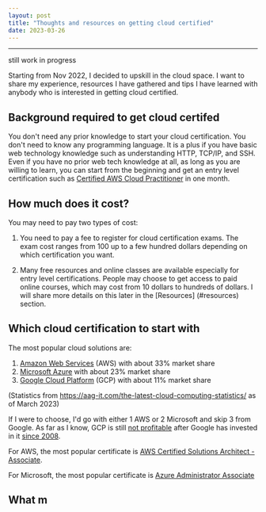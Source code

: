 ```yaml
---
layout: post
title: "Thoughts and resources on getting cloud certified"
date: 2023-03-26
---
```


---

still work in progress

Starting from Nov 2022, I decided to upskill in the cloud space. I want to share my experience, resources I have gathered and tips I have learned with anybody who is interested in getting cloud certified. 

## Background required  to get cloud certifed 

You don't need any prior knowledge to start your cloud certification. You don't need to know any programming language. It is a plus if you have basic web technology knowledge such as understanding HTTP, TCP/IP, and SSH. Even if you have no prior web tech knowledge at all, as long as you are willing to learn, you can start from the beginning and get an entry level certification such as [Certified AWS Cloud Practitioner](https://aws.amazon.com/certification/certified-cloud-practitioner/) in one month. 

## How much does it cost?

You may need to pay two types of cost: 

1. You need to pay a fee to register for cloud certification exams. The exam cost ranges from 100 up to a few hundred dollars depending on which certification you want.

2. Many free resources and online classes are available especially for entry level certifications. People may choose to get access to paid online courses, which may cost from 10 dollars to hundreds of dollars. I will share more details on this later in the [Resources] (#resources) section.


## Which cloud certification to start with

The most popular cloud solutions are:

1. [Amazon Web Services](https://aws.amazon.com/) (AWS) with about 33% market share
2. [Microsoft Azure](https://azure.microsoft.com/en-us/) with about 23% market share
3. [Google Cloud Platform](https://cloud.google.com/) (GCP) with about 11% market share

(Statistics from https://aag-it.com/the-latest-cloud-computing-statistics/ as of March 2023)

If I were to choose, I'd go with either 1 AWS or 2 Microsoft and skip 3 from Google. As far as I know, GCP is still [not profitable](https://www.sdxcentral.com/articles/news/will-google-cloud-ever-be-profitable/2023/02/) after Google has invested in it [since 2008](https://en.wikipedia.org/wiki/Google_Cloud_Platform). 

For AWS, the most popular certificate is [AWS Certified Solutions Architect - Associate](https://aws.amazon.com/certification/certified-solutions-architect-associate/).

For Microsoft, the most popular certificate is [Azure Administrator Associate](https://learn.microsoft.com/en-us/certifications/azure-administrator/)

## What m
